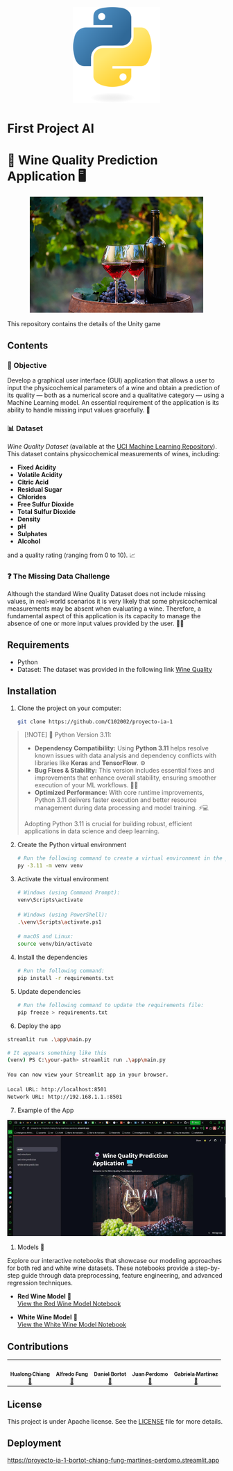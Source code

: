 <div align="center">
  <img src="./public/images/icons/Python-logo-notext.svg.png" width="200" alt="Unity Logo" />
</div>

# First Project AI

# 🍷 Wine Quality Prediction Application 🖥️

<div align="center">
  <img src="./public/images/photos/Vino-para-quedarse-Foto-destacada.png" width="400" alt="Unity Logo" />
</div>

This repository contains the details of the Unity game

## Contents

### 🎯 Objective

Develop a graphical user interface (GUI) application that allows a user to input the physicochemical parameters of a wine and obtain a prediction of its quality — both as a numerical score and a qualitative category — using a Machine Learning model. An essential requirement of the application is its ability to handle missing input values gracefully. 🤖

### 📊 Dataset

_Wine Quality Dataset_ (available at the [UCI Machine Learning Repository](https://archive.ics.uci.edu/ml/datasets/Wine+Quality)). This dataset contains physicochemical measurements of wines, including:

- **Fixed Acidity**
- **Volatile Acidity**
- **Citric Acid**
- **Residual Sugar**
- **Chlorides**
- **Free Sulfur Dioxide**
- **Total Sulfur Dioxide**
- **Density**
- **pH**
- **Sulphates**
- **Alcohol**

and a quality rating (ranging from 0 to 10). 📈

### ❓ The Missing Data Challenge

Although the standard Wine Quality Dataset does not include missing values, in real-world scenarios it is very likely that some physicochemical measurements may be absent when evaluating a wine. Therefore, a fundamental aspect of this application is its capacity to manage the absence of one or more input values provided by the user. 🤷‍♂️

## Requirements

- Python
- Dataset: The dataset was provided in the following link [Wine Quality](https://archive.ics.uci.edu/dataset/186/wine+quality)

## Installation

1. Clone the project on your computer:

   ```bash
   git clone https://github.com/C102002/proyecto-ia-1
   ```

>[!NOTE] 🚀  Python Version 3.11:  
>  
> - **Dependency Compatibility:** Using **Python 3.11** helps resolve known issues with data analysis and dependency conflicts with libraries like **Keras** and **TensorFlow**. ⚙️  
> - **Bug Fixes & Stability:** This version includes essential fixes and improvements that enhance overall stability, ensuring smoother execution of your ML workflows. 🐛✅  
> - **Optimized Performance:** With core runtime improvements, Python 3.11 delivers faster execution and better resource management during data processing and model training. ⚡💻  
>  
> Adopting Python 3.11 is crucial for building robust, efficient applications in data science and deep learning.


2. Create the Python virtual environment

   ```bash
   # Run the following command to create a virtual environment in the project directory:
   py -3.11 -m venv venv  
   ```

3. Activate the virtual environment

   ```bash
   # Windows (using Command Prompt):
   venv\Scripts\activate

   # Windows (using PowerShell):
   .\venv\Scripts\activate.ps1

   # macOS and Linux:
   source venv/bin/activate
   ```

4. Install the dependencies

   ```bash
   # Run the following command:
   pip install -r requirements.txt
   ```

5. Update dependencies

   ```bash
   # Run the following command to update the requirements file:
   pip freeze > requirements.txt
   ```

6. Deploy the app

```bash
streamlit run .\app\main.py
```

```bash
# It appears something like this
(venv) PS C:\your-path> streamlit run .\app\main.py

You can now view your Streamlit app in your browser.

Local URL: http://localhost:8501
Network URL: http://192.168.1.1.:8501

 ```

7. Example of the App

![Video de ejemplo del tutorial](./public/videos/example/example.gif)

1. Models 🍷

Explore our interactive notebooks that showcase our modeling approaches for both red and white wine datasets. These notebooks provide a step-by-step guide through data preprocessing, feature engineering, and advanced regression techniques.

- **Red Wine Model** 🍇  
  [View the Red Wine Model Notebook](https://colab.research.google.com/drive/1a6zimMAp0suVrvqITeM1gKycN_lvJIs7?usp=sharing)

- **White Wine Model** 🍾  
  [View the White Wine Model Notebook](https://colab.research.google.com/drive/1v7tvhFsM7H9Te2CMSmm7W8I6mwn6c666?authuser=2)


## Contributions

<table align="center">
    <tbody>
        <tr>
            <td align="center">
                <a href="https://github.com/Fussita" rel="nofollow">
                    <img src="https://avatars.githubusercontent.com/u/110612202?v=4" width="150px;" alt="" style="max-width:100%;">
                    <br>
                    <sub><b>Hualong Chiang</b></sub>
                </a>
                <br>
                <a href="" title="Commits">
                    <g-emoji class="g-emoji" alias="book" fallback-src="https://github.githubassets.com/images/icons/emoji/unicode/1f4d6.png">📖</g-emoji>
                </a>
            </td>
            <td align="center">
                <a href="https://github.com/C102002" rel="nofollow">
                    <img src="https://avatars.githubusercontent.com/u/116277334?v=4" width="150px;" alt="" style="max-width:100%;">
                    <br>
                    <sub><b>Alfredo Fung</b></sub>
                </a>
                <br>
                <a href="" title="Commits">
                    <g-emoji class="g-emoji" alias="book" fallback-src="https://github.githubassets.com/images/icons/emoji/unicode/1f4d6.png">📖</g-emoji>
                </a>
            </td>
            <td align="center">
                <a href="https://github.com/DanielBortot" rel="nofollow">
                    <img src="https://avatars.githubusercontent.com/u/103535845?v=4" width="150px;" alt="" style="max-width:100%;">
                    <br>
                    <sub><b>Daniel Bortot</b></sub>
                </a>
                <br>
                <a href="" title="Commits">
                    <g-emoji class="g-emoji" alias="book" fallback-src="https://github.githubassets.com/images/icons/emoji/unicode/1f4d6.png">📖</g-emoji>
                </a>
            </td>
            <!-- add other members -->
            <td align="center">
                <a href="https://github.com/juanpj17" rel="nofollow">
                    <img src="https://avatars.githubusercontent.com/u/113471575?v=4" width="150px;" alt="" style="max-width:100%;">
                    <br>
                    <sub><b> Juan Perdomo</b></sub>
                </a>
                <br>
                <a href="" title="Commits">
                    <g-emoji class="g-emoji" alias="book" fallback-src="https://github.githubassets.com/images/icons/emoji/unicode/1f4d6.png">📖</g-emoji>
                </a>
            </td>
            <td align="center">
                <a href="https://github.com/Gamartinez25" rel="nofollow">
                    <img src="https://avatars.githubusercontent.com/u/129894339?v=4" width="150px;" alt="" style="max-width:100%;">
                    <br>
                    <sub><b> Gabriela Martinez</b></sub>
                </a>
                <br>
                <a href="" title="Commits">
                    <g-emoji class="g-emoji" alias="book" fallback-src="https://github.githubassets.com/images/icons/emoji/unicode/1f4d6.png">📖</g-emoji>
                </a>
            </td>
        </tr>
    </tbody>
</table>

## License

This project is under Apache license. See the [LICENSE](LICENSE) file for more details.

## Deployment

https://proyecto-ia-1-bortot-chiang-fung-martines-perdomo.streamlit.app
